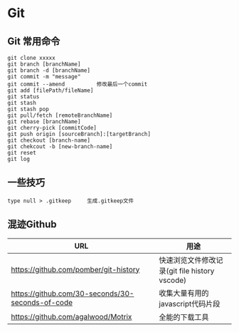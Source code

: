# Git 

## Git 常用命令
    
    git clone xxxxx
    git branch [branchName]
    git branch -d [branchName]
    git commit -m "message"
    git commit --amend          修改最后一个commit
    git add [filePath/fileName]
    git status
    git stash
    git stash pop
    git pull/fetch [remoteBranchName]
    git rebase [branchName]
    git cherry-pick [commitCode]
    git push origin [sourceBranch]:[targetBranch]
    git checkout [branch-name]
    git chekcout -b [new-branch-name]
    git reset
    git log
    

## 一些技巧
    type null > .gitkeep     生成.gitkeep文件

## 混迹Github

| URL                                              | 用途                                          |
|--------------------------------------------------|-----------------------------------------------|
| https://github.com/pomber/git-history            | 快速浏览文件修改记录(git file history vscode) |
| https://github.com/30-seconds/30-seconds-of-code | 收集大量有用的javascript代码片段              |
| https://github.com/agalwood/Motrix               | 全能的下载工具                                |

